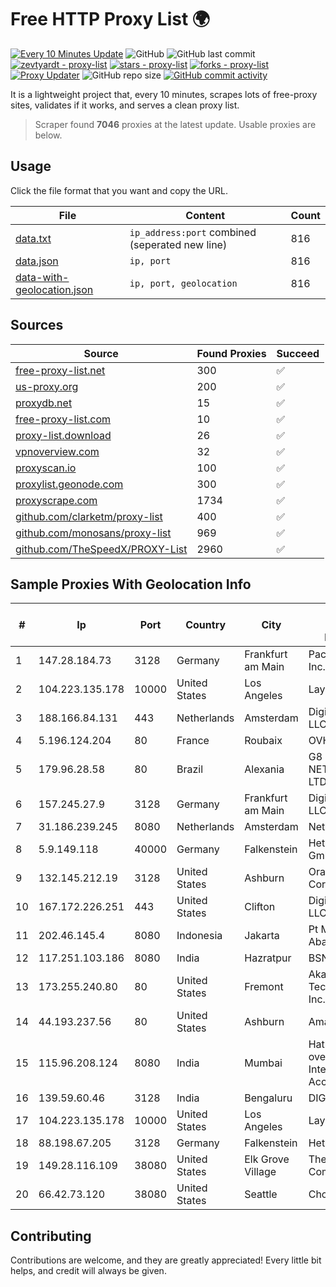 
# Free HTTP Proxy List 🌍

[![Every 10 Minutes Update](https://github.com/mertguvencli/http-proxy-list/actions/workflows/main.yml/badge.svg?branch=main)](https://github.com/mertguvencli/http-proxy-list/actions/workflows/main.yml)
![GitHub](https://img.shields.io/github/license/mertguvencli/http-proxy-list)
![GitHub last commit](https://img.shields.io/github/last-commit/mertguvencli/http-proxy-list)
[![zevtyardt - proxy-list](https://img.shields.io/static/v1?label=zevtyardt&message=proxy-list&color=blue&logo=github)](https://github.com/zevtyardt/proxy-list "Go to GitHub repo")
[![stars - proxy-list](https://img.shields.io/github/stars/zevtyardt/proxy-list?style=social)](https://github.com/zevtyardt/proxy-list)
[![forks - proxy-list](https://img.shields.io/github/forks/zevtyardt/proxy-list?style=social)](https://github.com/zevtyardt/proxy-list)
[![Proxy Updater](https://github.com/zevtyardt/proxy-list/workflows/Proxy%20Updater/badge.svg)](https://github.com/zevtyardt/proxy-list/actions?query=workflow:"Proxy+Updater")
![GitHub repo size](https://img.shields.io/github/repo-size/zevtyardt/proxy-list)
[![GitHub commit activity](https://img.shields.io/github/commit-activity/m/zevtyardt/proxy-list?logo=commits)](https://github.com/zevtyardt/proxy-list/commits/main)

It is a lightweight project that, every 10 minutes, scrapes lots of free-proxy sites, validates if it works, and serves a clean proxy list.

> Scraper found **7046** proxies at the latest update. Usable proxies are below.

## Usage

Click the file format that you want and copy the URL.

|File|Content|Count|
|----|-------|-----|
|[data.txt](https://raw.githubusercontent.com/mertguvencli/http-proxy-list/main/proxy-list/data.txt)|`ip_address:port` combined (seperated new line)|816|
|[data.json](https://raw.githubusercontent.com/mertguvencli/http-proxy-list/main/proxy-list/data.json)|`ip, port`|816|
|[data-with-geolocation.json](https://raw.githubusercontent.com/mertguvencli/http-proxy-list/main/proxy-list/data-with-geolocation.json)|`ip, port, geolocation`|816|

## Sources

|Source|Found Proxies|Succeed|
|------|-------------|-------|
|[free-proxy-list.net](https://free-proxy-list.net)|300|✅|
|[us-proxy.org](https://www.us-proxy.org)|200|✅|
|[proxydb.net](http://proxydb.net)|15|✅|
|[free-proxy-list.com](https://free-proxy-list.com/?page=&port=&type%5B%5D=http&type%5B%5D=https&up_time=0&search=Search)|10|✅|
|[proxy-list.download](https://www.proxy-list.download/HTTP)|26|✅|
|[vpnoverview.com](https://vpnoverview.com/privacy/anonymous-browsing/free-proxy-servers)|32|✅|
|[proxyscan.io](https://www.proxyscan.io)|100|✅|
|[proxylist.geonode.com](https://proxylist.geonode.com/api/proxy-list?limit=300&page=1&sort_by=lastChecked&sort_type=desc&protocols=http,https)|300|✅|
|[proxyscrape.com](https://api.proxyscrape.com/v2/?request=displayproxies&protocol=http&timeout=10000&country=all&ssl=all&anonymity=all)|1734|✅|
|[github.com/clarketm/proxy-list](https://raw.githubusercontent.com/clarketm/proxy-list/master/proxy-list-raw.txt)|400|✅|
|[github.com/monosans/proxy-list](https://raw.githubusercontent.com/monosans/proxy-list/main/proxies/http.txt)|969|✅|
|[github.com/TheSpeedX/PROXY-List](https://raw.githubusercontent.com/TheSpeedX/PROXY-List/master/http.txt)|2960|✅|


## Sample Proxies With Geolocation Info

|#|Ip|Port|Country|City|Internet Service Provider|
|-|--|----|-------|----|-------------------------|
|1|147.28.184.73|3128|Germany|Frankfurt am Main|Packet Host, Inc.|
|2|104.223.135.178|10000|United States|Los Angeles|LayerHost|
|3|188.166.84.131|443|Netherlands|Amsterdam|DigitalOcean, LLC|
|4|5.196.124.204|80|France|Roubaix|OVH SAS|
|5|179.96.28.58|80|Brazil|Alexania|G8 NETWORKS LTDA|
|6|157.245.27.9|3128|Germany|Frankfurt am Main|DigitalOcean, LLC|
|7|31.186.239.245|8080|Netherlands|Amsterdam|NetSkope Inc|
|8|5.9.149.118|40000|Germany|Falkenstein|Hetzner Online GmbH|
|9|132.145.212.19|3128|United States|Ashburn|Oracle Corporation|
|10|167.172.226.251|443|United States|Clifton|DigitalOcean, LLC|
|11|202.46.145.4|8080|Indonesia|Jakarta|Pt Mithaharum Abadi|
|12|117.251.103.186|8080|India|Hazratpur|BSNL Internet|
|13|173.255.240.80|80|United States|Fremont|Akamai Technologies, Inc.|
|14|44.193.237.56|80|United States|Ashburn|Amazon.com|
|15|115.96.208.124|8080|India|Mumbai|Hathway IP over Cable Internet Access|
|16|139.59.60.46|3128|India|Bengaluru|DIGITALOCEAN|
|17|104.223.135.178|10000|United States|Los Angeles|LayerHost|
|18|88.198.67.205|3128|Germany|Falkenstein|Hetzner|
|19|149.28.116.109|38080|United States|Elk Grove Village|The Constant Company|
|20|66.42.73.120|38080|United States|Seattle|Choopa|



## Contributing

Contributions are welcome, and they are greatly appreciated! Every
little bit helps, and credit will always be given.

